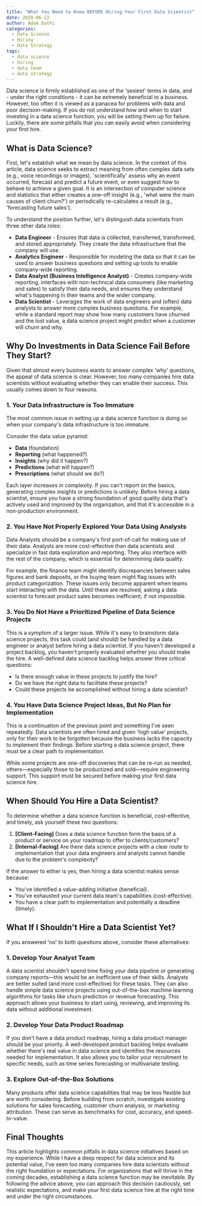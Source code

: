 ```yaml
---
title: "What You Need to Know BEFORE Hiring Your First Data Scientist"
date: 2020-06-22
author: Adam Dathi
categories:
  - Data Science
  - Hiring
  - Data Strategy
tags:
  - data science
  - hiring
  - data team
  - data strategy
---
```


Data science is firmly established as one of the 'sexiest' terms in data, and - under the right conditions - it can be extremely beneficial to a business. However, too often it is viewed as a panacea for problems with data and poor decision-making. If you do not understand how and when to start investing in a data science function, you will be setting them up for failure. Luckily, there are some pitfalls that you can easily avoid when considering your first hire.

## What is Data Science?

First, let's establish what we mean by data science. In the context of this article, data science seeks to extract meaning from often complex data sets (e.g., voice recordings or images), 'scientifically' assess why an event occurred, forecast and predict a future event, or even suggest how to behave to achieve a given goal. It is an intersection of computer science and statistics that either creates a one-off insight (e.g., 'what were the main causes of client churn?') or periodically re-calculates a result (e.g., 'forecasting future sales').

To understand the position further, let's distinguish data scientists from three other data roles:

- **Data Engineer** - Ensures that data is collected, transferred, transformed, and stored appropriately. They create the data infrastructure that the company will use.
- **Analytics Engineer** - Responsible for modeling the data so that it can be used to answer business questions and setting up tools to enable company-wide reporting.
- **Data Analyst (Business Intelligence Analyst)** - Creates company-wide reporting, interfaces with non-technical data consumers (like marketing and sales) to satisfy their data needs, and ensures they understand what's happening in their teams and the wider company.
- **Data Scientist** - Leverages the work of data engineers and (often) data analysts to answer more complex business questions. For example, while a standard report may show how many customers have churned and the lost value, a data science project might predict when a customer will churn and why.

## Why Do Investments in Data Science Fail Before They Start?

Given that almost every business wants to answer complex 'why' questions, the appeal of data science is clear. However, too many companies hire data scientists without evaluating whether they can enable their success. This usually comes down to four reasons.

### 1. Your Data Infrastructure is Too Immature

The most common issue in setting up a data science function is doing so when your company's data infrastructure is too immature.

Consider the data value pyramid:
- **Data** (foundation)
- **Reporting** (what happened?)
- **Insights** (why did it happen?)
- **Predictions** (what will happen?)
- **Prescriptions** (what should we do?)

Each layer increases in complexity. If you can't report on the basics, generating complex insights or predictions is unlikely. Before hiring a data scientist, ensure you have a strong foundation of good quality data that's actively used and improved by the organization, and that it's accessible in a non-production environment.

### 2. You Have Not Properly Explored Your Data Using Analysts

Data Analysts should be a company's first port-of-call for making use of their data. Analysts are more cost-effective than data scientists and specialize in fast data exploration and reporting. They also interface with the rest of the company, which is essential for determining data quality.

For example, the finance team might identify discrepancies between sales figures and bank deposits, or the buying team might flag issues with product categorization. These issues only become apparent when teams start interacting with the data. Until these are resolved, asking a data scientist to forecast product sales becomes inefficient, if not impossible.

### 3. You Do Not Have a Prioritized Pipeline of Data Science Projects

This is a symptom of a larger issue. While it's easy to brainstorm data science projects, this task could (and should) be handled by a data engineer or analyst before hiring a data scientist. If you haven't developed a project backlog, you haven't properly evaluated whether you should make the hire. A well-defined data science backlog helps answer three critical questions:

- Is there enough value in these projects to justify the hire?
- Do we have the right data to facilitate these projects?
- Could these projects be accomplished without hiring a data scientist?

### 4. You Have Data Science Project Ideas, But No Plan for Implementation

This is a continuation of the previous point and something I've seen repeatedly. Data scientists are often hired and given 'high value' projects, only for their work to be forgotten because the business lacks the capacity to implement their findings. Before starting a data science project, there must be a clear path to implementation.

While some projects are one-off discoveries that can be re-run as needed, others—especially those to be productized and sold—require engineering support. This support must be secured before making your first data science hire.

## When Should You Hire a Data Scientist?

To determine whether a data science function is beneficial, cost-effective, and timely, ask yourself these two questions:

1. **[Client-Facing]** Does a data science function form the basis of a product or service on your roadmap to offer to clients/customers?
2. **[Internal-Facing]** Are there data science projects with a clear route to implementation that your data engineers and analysts cannot handle due to the problem's complexity?

If the answer to either is yes, then hiring a data scientist makes sense because:
- You've identified a value-adding initiative (beneficial).
- You've exhausted your current data team's capabilities (cost-effective).
- You have a clear path to implementation and potentially a deadline (timely).

## What If I Shouldn't Hire a Data Scientist Yet?

If you answered 'no' to both questions above, consider these alternatives:

### 1. Develop Your Analyst Team

A data scientist shouldn't spend time fixing your data pipeline or generating company reports—this would be an inefficient use of their skills. Analysts are better suited (and more cost-effective) for these tasks. They can also handle simple data science projects using out-of-the-box machine learning algorithms for tasks like churn prediction or revenue forecasting. This approach allows your business to start using, reviewing, and improving its data without additional investment.

### 2. Develop Your Data Product Roadmap

If you don't have a data product roadmap, hiring a data product manager should be your priority. A well-developed product backlog helps evaluate whether there's real value in data science and identifies the resources needed for implementation. It also allows you to tailor your recruitment to specific needs, such as time series forecasting or multivariate testing.

### 3. Explore Out-of-the-Box Solutions

Many products offer data science capabilities that may be less flexible but are worth considering. Before building from scratch, investigate existing solutions for sales forecasting, customer churn analysis, or marketing attribution. These can serve as benchmarks for cost, accuracy, and speed-to-value.

## Final Thoughts

This article highlights common pitfalls in data science initiatives based on my experience. While I have a deep respect for data science and its potential value, I've seen too many companies hire data scientists without the right foundation or expectations. For organizations that will thrive in the coming decades, establishing a data science function may be inevitable. By following the advice above, you can approach this decision cautiously, set realistic expectations, and make your first data science hire at the right time and under the right circumstances.

